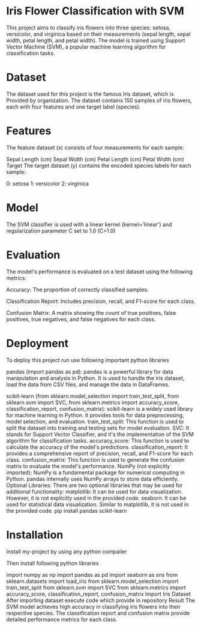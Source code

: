 # Iris Flower Classification with SVM

This project aims to classify iris flowers into three species: setosa, versicolor, and virginica based on their measurements (sepal length, sepal width, petal length, and petal width). The model is trained using Support Vector Machine (SVM), a popular machine learning algorithm for classification tasks.

# Dataset
The dataset used for this project is the famous Iris dataset, which is Provided by organization. The dataset contains 150 samples of iris flowers, each with four features and one target label (species).

# Features
The feature dataset (x) consists of four measurements for each sample:

Sepal Length (cm)
Sepal Width (cm)
Petal Length (cm)
Petal Width (cm)
Target
The target dataset (y) contains the encoded species labels for each sample:

0: setosa
1: versicolor
2: virginica
# Model
The SVM classifier is used with a linear kernel (kernel='linear') and regularization parameter C set to 1.0 (C=1.0)

# Evaluation
The model's performance is evaluated on a test dataset using the following metrics:

Accuracy: The proportion of correctly classified samples.

Classification Report: Includes precision, recall, and F1-score for each class.

Confusion Matrix: A matrix showing the count of true positives, false positives, true negatives, and false negatives for each class.

# Deployment
To deploy this project run use following important python libraries

pandas (import pandas as pd):
pandas is a powerful library for data manipulation and analysis in Python. It is used to handle the iris dataset, load the data from CSV files, and manage the data in DataFrames.

scikit-learn (from sklearn.model_selection import train_test_split, from sklearn.svm import SVC, from sklearn.metrics import accuracy_score, classification_report, confusion_matrix):
scikit-learn is a widely used library for machine learning in Python.
It provides tools for data preprocessing, model selection, and evaluation.
train_test_split: This function is used to split the dataset into training and testing sets for model evaluation.
SVC: It stands for Support Vector Classifier, and it's the implementation of the SVM algorithm for classification tasks.
accuracy_score: This function is used to calculate the accuracy of the model's predictions.
classification_report: It provides a comprehensive report of precision, recall, and F1-score for each class.
confusion_matrix: This function is used to generate the confusion matrix to evaluate the model's performance.
NumPy (not explicitly imported):
NumPy is a fundamental package for numerical computing in Python.
pandas internally uses NumPy arrays to store data efficiently.
Optional Libraries:
There are two optional libraries that may be used for additional functionality:
matplotlib: It can be used for data visualization. However, it is not explicitly used in the provided code.
seaborn: It can be used for statistical data visualization. Similar to matplotlib, it is not used in the provided code.
pip install pandas scikit-learn

# Installation
Install my-project by using any python compailer

Then install following python libraries

import numpy as np
import pandas as pd
import seaborn as sns
from sklearn.datasets import load_iris
from sklearn.model_selection import train_test_split
from sklearn.svm import SVC
from sklearn.metrics import accuracy_score, classification_report, confusion_matrix
Import Iris Dataset
After importing dataset execute code which provide in repository
Result
The SVM model achieves high accuracy in classifying iris flowers into their respective species. The classification report and confusion matrix provide detailed performance metrics for each class.

